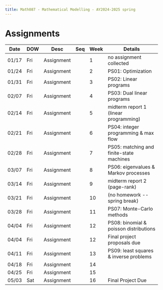 ```yaml
---
title: Math087 - Mathematical Modelling - AY2024-2025 spring
---
```


# **Assignments**
  

  | Date  | DOW | Desc       | Seq | Week | Details                                  |
  |-------|-----|------------|-----|------|------------------------------------------|
  | 01/17 | Fri | Assignment |     | 1    | no assignment collected                  |
  | 01/24 | Fri | Assignment |     | 2    | PS01: Optimization                       |
  | 01/31 | Fri | Assignment |     | 3    | PS02: Linear programs                    |
  | 02/07 | Fri | Assignment |     | 4    | PS03: Dual linear programs               |
  | 02/14 | Fri | Assignment |     | 5    | midterm report 1 (linear programming)    |
  | 02/21 | Fri | Assignment |     | 6    | PS04: integer programming & max flow     |
  | 02/28 | Fri | Assignment |     | 7    | PS05: matching and finite-state machines |
  | 03/07 | Fri | Assignment |     | 8    | PS06: eigenvalues & Markov processes     |
  | 03/14 | Fri | Assignment |     | 9    | midterm report 2 (page-rank)             |
  | 03/21 | Fri | Assignment |     | 10   | (no homework -- spring break)            |
  | 03/28 | Fri | Assignment |     | 11   | PS07: Monte-Carlo methods                |
  | 04/04 | Fri | Assignment |     | 12   | PS08: binomial & poisson distributions   |
  | 04/04 | Fri | Assignment |     | 12   | Final project proposals due              |
  | 04/11 | Fri | Assignment |     | 13   | PS09: least squares & inverse problems   |
  | 04/18 | Fri | Assignment |     | 14   |                                          |
  | 04/25 | Fri | Assignment |     | 15   |                                          |
  | 05/03 | Sat | Assignment |     | 16   | Final Project Due                        |
